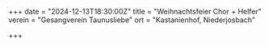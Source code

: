+++
date = "2024-12-13T18:30:00Z"
title = "Weihnachtsfeier Chor + Helfer"
verein = "Gesangverein Taunusliebe"
ort = "Kastanienhof, Niederjosbach"

+++
